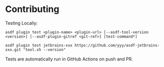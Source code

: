# Contributing

Testing Locally:

```shell
asdf plugin test <plugin-name> <plugin-url> [--asdf-tool-version <version>] [--asdf-plugin-gitref <git-ref>] [test-command*]

asdf plugin test jetbrains-xxx https://github.com/yyy/asdf-jetbrains-xxx.git "tool.sh --version"
```

Tests are automatically run in GitHub Actions on push and PR.
